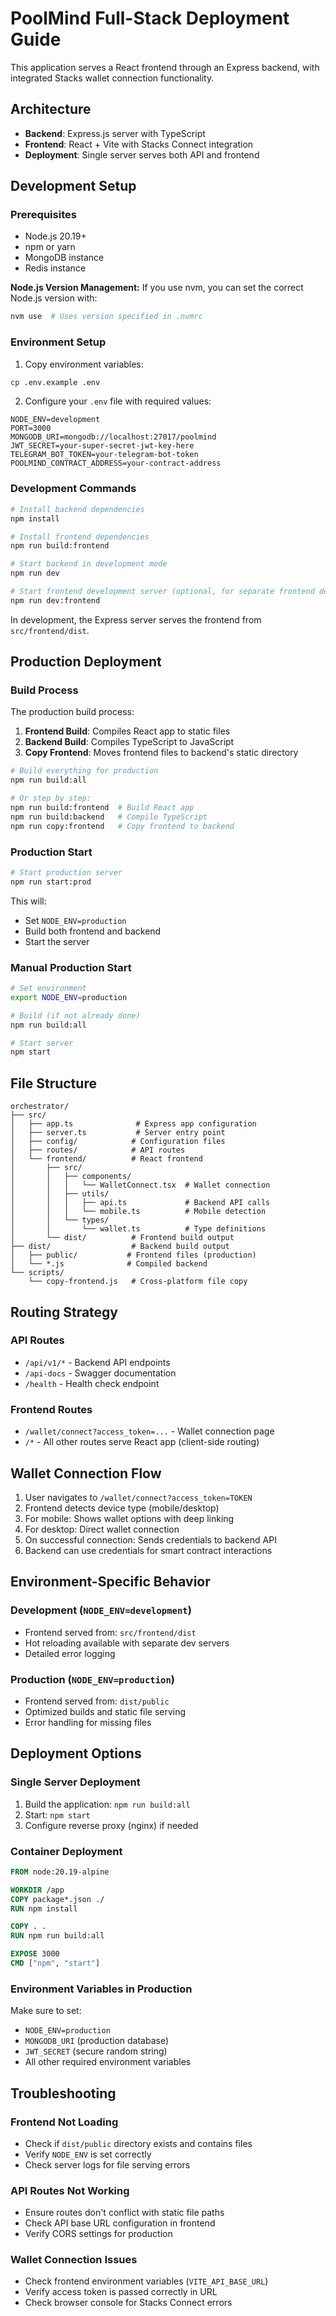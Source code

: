 # PoolMind Full-Stack Deployment Guide

This application serves a React frontend through an Express backend, with integrated Stacks wallet connection functionality.

## Architecture

- **Backend**: Express.js server with TypeScript
- **Frontend**: React + Vite with Stacks Connect integration
- **Deployment**: Single server serves both API and frontend

## Development Setup

### Prerequisites

- Node.js 20.19+
- npm or yarn
- MongoDB instance
- Redis instance

**Node.js Version Management:**
If you use nvm, you can set the correct Node.js version with:

```bash
nvm use  # Uses version specified in .nvmrc
```

### Environment Setup

1. Copy environment variables:

```bash
cp .env.example .env
```

2. Configure your `.env` file with required values:

```env
NODE_ENV=development
PORT=3000
MONGODB_URI=mongodb://localhost:27017/poolmind
JWT_SECRET=your-super-secret-jwt-key-here
TELEGRAM_BOT_TOKEN=your-telegram-bot-token
POOLMIND_CONTRACT_ADDRESS=your-contract-address
```

### Development Commands

```bash
# Install backend dependencies
npm install

# Install frontend dependencies
npm run build:frontend

# Start backend in development mode
npm run dev

# Start frontend development server (optional, for separate frontend dev)
npm run dev:frontend
```

In development, the Express server serves the frontend from `src/frontend/dist`.

## Production Deployment

### Build Process

The production build process:

1. **Frontend Build**: Compiles React app to static files
2. **Backend Build**: Compiles TypeScript to JavaScript
3. **Copy Frontend**: Moves frontend files to backend's static directory

```bash
# Build everything for production
npm run build:all

# Or step by step:
npm run build:frontend  # Build React app
npm run build:backend   # Compile TypeScript
npm run copy:frontend   # Copy frontend to backend
```

### Production Start

```bash
# Start production server
npm run start:prod
```

This will:

- Set `NODE_ENV=production`
- Build both frontend and backend
- Start the server

### Manual Production Start

```bash
# Set environment
export NODE_ENV=production

# Build (if not already done)
npm run build:all

# Start server
npm start
```

## File Structure

```
orchestrator/
├── src/
│   ├── app.ts              # Express app configuration
│   ├── server.ts           # Server entry point
│   ├── config/            # Configuration files
│   ├── routes/            # API routes
│   └── frontend/          # React frontend
│       ├── src/
│       │   ├── components/
│       │   │   └── WalletConnect.tsx  # Wallet connection
│       │   ├── utils/
│       │   │   ├── api.ts             # Backend API calls
│       │   │   └── mobile.ts          # Mobile detection
│       │   └── types/
│       │       └── wallet.ts          # Type definitions
│       └── dist/          # Frontend build output
├── dist/                  # Backend build output
│   ├── public/           # Frontend files (production)
│   └── *.js              # Compiled backend
└── scripts/
    └── copy-frontend.js   # Cross-platform file copy
```

## Routing Strategy

### API Routes

- `/api/v1/*` - Backend API endpoints
- `/api-docs` - Swagger documentation
- `/health` - Health check endpoint

### Frontend Routes

- `/wallet/connect?access_token=...` - Wallet connection page
- `/*` - All other routes serve React app (client-side routing)

## Wallet Connection Flow

1. User navigates to `/wallet/connect?access_token=TOKEN`
2. Frontend detects device type (mobile/desktop)
3. For mobile: Shows wallet options with deep linking
4. For desktop: Direct wallet connection
5. On successful connection: Sends credentials to backend API
6. Backend can use credentials for smart contract interactions

## Environment-Specific Behavior

### Development (`NODE_ENV=development`)

- Frontend served from: `src/frontend/dist`
- Hot reloading available with separate dev servers
- Detailed error logging

### Production (`NODE_ENV=production`)

- Frontend served from: `dist/public`
- Optimized builds and static file serving
- Error handling for missing files

## Deployment Options

### Single Server Deployment

1. Build the application: `npm run build:all`
2. Start: `npm start`
3. Configure reverse proxy (nginx) if needed

### Container Deployment

```dockerfile
FROM node:20.19-alpine

WORKDIR /app
COPY package*.json ./
RUN npm install

COPY . .
RUN npm run build:all

EXPOSE 3000
CMD ["npm", "start"]
```

### Environment Variables in Production

Make sure to set:

- `NODE_ENV=production`
- `MONGODB_URI` (production database)
- `JWT_SECRET` (secure random string)
- All other required environment variables

## Troubleshooting

### Frontend Not Loading

- Check if `dist/public` directory exists and contains files
- Verify `NODE_ENV` is set correctly
- Check server logs for file serving errors

### API Routes Not Working

- Ensure routes don't conflict with static file paths
- Check API base URL configuration in frontend
- Verify CORS settings for production

### Wallet Connection Issues

- Check frontend environment variables (`VITE_API_BASE_URL`)
- Verify access token is passed correctly in URL
- Check browser console for Stacks Connect errors
